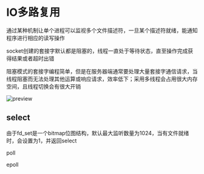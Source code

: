 # IO多路复用

通过某种机制让单个进程可以监视多个文件描述符，一旦某个描述符就绪，能通知程序进行相应的读写操作

socket创建的套接字默认都是阻塞的，线程一直处于等待状态，直至操作完成获得结果或者超时出错

阻塞模式的套接字编程简单，但是在服务器端通常要处理大量套接字通信请求，当线程阻塞而无法处理其他运算或响应请求，效率低下；采用多线程会占用很大内存空间，且线程切换会有很大开销

![preview](https://pic2.zhimg.com/v2-e6a869884585625dfc7eace1b90c3024_r.jpg)

## select

由于fd_set是一个bitmap位图结构，默认最大监听数量为1024，当有文件就绪时，会设置为1，并返回select

poll

epoll

